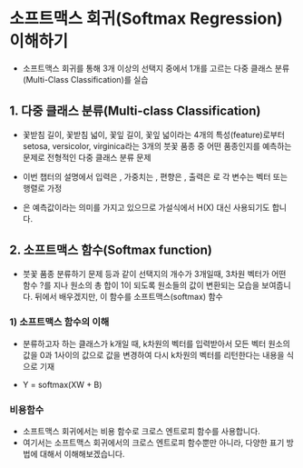 # 소프트맥스 회귀(Softmax Regression) 이해하기
-  소프트맥스 회귀를 통해 3개 이상의 선택지 중에서 1개를 고르는 다중 클래스 분류(Multi-Class Classification)를 실습

## 1. 다중 클래스 분류(Multi-class Classification)
- 꽃받침 길이, 꽃받침 넓이, 꽃잎 길이, 꽃잎 넓이라는 4개의 특성(feature)로부터 setosa, versicolor, virginica라는 3개의 붓꽃 품종 중 어떤 품종인지를 예측하는 문제로 전형적인 다중 클래스 분류 문제

- 이번 챕터의 설명에서 입력은 , 가중치는 , 편향은 , 출력은 로 각 변수는 벡터 또는 행렬로 가정

- 은 예측값이라는 의미를 가지고 있으므로 가설식에서 H(X) 대신 사용되기도 합니다.

## 2. 소프트맥스 함수(Softmax function)
- 붓꽃 품종 분류하기 문제 등과 같이 선택지의 개수가 3개일때, 3차원 벡터가 어떤 함수 ?를 지나 원소의 총 합이 1이 되도록 원소들의 값이 변환되는 모습을 보여줍니다. 뒤에서 배우겠지만, 이 함수를 소프트맥스(softmax) 함수

### 1) 소프트맥스 함수의 이해
- 분류하고자 하는 클래스가 k개일 때, k차원의 벡터를 입력받아서 모든 벡터 원소의 값을 0과 1사이의 값으로 값을 변경하여 다시 k차원의 벡터를 리턴한다는 내용을 식으로 기재

- Y = softmax(XW + B)

### 비용함수 
- 소프트맥스 회귀에서는 비용 함수로 크로스 엔트로피 함수를 사용합니다. 
- 여기서는 소프트맥스 회귀에서의 크로스 엔트로피 함수뿐만 아니라, 다양한 표기 방법에 대해서 이해해보겠습니다.
